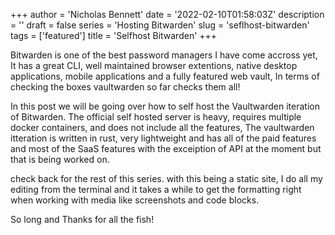 +++
author = 'Nicholas Bennett'
date = '2022-02-10T01:58:03Z'
description = ''
draft = false
series = 'Hosting Bitwarden'
slug = 'seflhost-bitwarden'
tags = ['featured']
title = 'Selfhost Bitwarden'
+++

Bitwarden is one of the best password managers I have come accross yet, It has a great CLI, well maintained browser extentions, native desktop applications, mobile applications and a fully featured web vault, In terms of checking the boxes vaultwarden so far checks them all!

In this post we will be going over how to self host the Vaultwarden iteration of Bitwarden. The official self hosted server is heavy, requires multiple docker containers, and does not include all the features, The vaultwarden itteration is written in rust, very lightweight and has all of the paid features and most of the SaaS features with the exceiption of API at the moment but that is being worked on. 

check back for the rest of this series. with this being a static site, I do all my editing from the terminal and it takes a while to get the formatting right when working with media like screenshots and code blocks. 

So long and Thanks for all the fish!